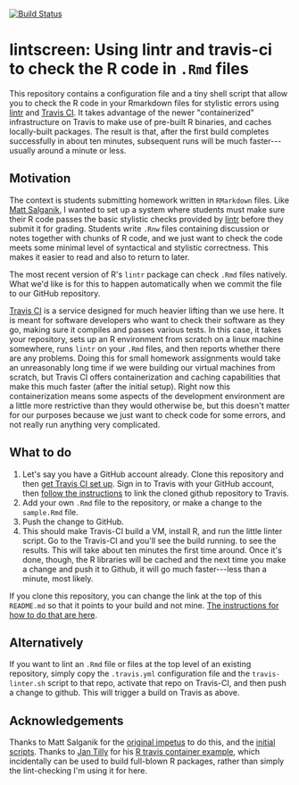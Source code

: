 [![Build Status](https://travis-ci.org/cderv/lintscreen.svg?branch=master)](https://travis-ci.org/cderv/lintscreen)

# lintscreen: Using lintr and travis-ci to check the R code in `.Rmd` files

This repository contains a configuration file and a tiny shell script that allow you to check the R code in your Rmarkdown files for stylistic errors using [lintr](https://github.com/jimhester/lintr) and [Travis CI](https://travis-ci.org/). It takes advantage of the newer "containerized" infrastructure on Travis to make use of pre-built R binaries, and caches locally-built packages. The result is that, after the first build completes successfully in about ten minutes, subsequent runs will be much faster---usually around a minute or less.

## Motivation

The context is students submitting homework written in `RMarkdown` files. Like [Matt Salganik](https://msalganik.wordpress.com/2015/06/09/rapid-feedback-on-code-with-lintr/), I wanted to set up a system where students must make sure their R code passes the basic stylistic checks provided by [lintr](https://github.com/jimhester/lintr) before they submit it for grading. Students write `.Rnw` files containing discussion or notes together with chunks of R code, and we just want to check the code meets some minimal level of syntactical and stylistic correctness. This makes it easier to read and also to return to later.

The most recent version of R's `lintr` package can check `.Rmd` files natively. What we'd like is for this to happen automatically when we commit the file to our GitHub repository. 

[Travis CI](https://travis-ci.org/) is a service designed for much heavier lifting than we use here. It is meant for software developers who want to check their software as they go, making sure it compiles and passes various tests. In this case, it takes your repository, sets up an R environment from scratch on a linux machine somewhere, runs `lintr` on your `.Rmd` files, and then reports whether there are any problems. Doing this for small homework assignments would take an unreasonably long time if we were building our virtual machines from scratch, but Travis CI offers containerization and caching capabilities that make this much faster (after the initial setup). Right now this containerization means some aspects of the development environment are a little more restrictive than they would otherwise be, but this doesn't matter for our purposes because we just want to check code for some errors, and not really run anything very complicated.

## What to do

1. Let's say you have a GitHub account already. Clone this repository and then [get Travis CI set up](https://travis-ci.org/getting_started). Sign in to Travis with your GitHub account, then [follow the instructions](https://travis-ci.org/getting_started) to link the cloned github repository to Travis.
2. Add your own `.Rmd` file to the repository, or make a change to the `sample.Rmd` file. 
3. Push the change to GitHub.
4. This should make Travis-CI build a VM, install R, and run the little linter script. Go to the Travis-CI and you'll see the build running. to see the results. This will take about ten minutes the first time around. Once it's done, though, the R libraries will be cached and the next time you make a change and push it to Github, it will go much faster---less than a minute, most likely.

If you clone this repository, you can change the link at the top of this `README.md` so that it points to your build and not mine. [The instructions for how to do that are here](http://docs.travis-ci.com/user/status-images/).


## Alternatively

If you want to lint an `.Rmd` file or files at the top level of an existing repository, simply copy the `.travis.yml` configuration file and the `travis-linter.sh` script to that repo, activate that repo on Travis-CI, and then push a change to github. This will trigger a build on Travis as above.


## Acknowledgements

Thanks to Matt Salganik for the [original impetus](https://msalganik.wordpress.com/2015/06/09/rapid-feedback-on-code-with-lintr/) to do this, and the [initial scripts](https://github.com/soc504-s2015-princeton). Thanks to [Jan Tilly](http://jtilly.io/) for his [R travis container example](https://github.com/jtilly/R-travis-container-example), which incidentally can be used to build full-blown R packages, rather than simply the lint-checking I'm using it for here.
